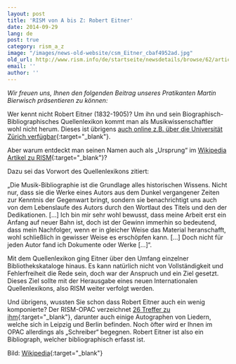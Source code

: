 ```yaml
---
layout: post
title: 'RISM von A bis Z: Robert Eitner'
date: 2014-09-29
lang: de
post: true
category: rism_a_z
image: "/images/news-old-website/csm_Eitner_cbaf4952ad.jpg"
old_url: http://www.rism.info/de/startseite/newsdetails/browse/62/article/64/rism-from-a-to-z-robert-eitner.html
email: ''
author: ''
---
```



_Wir freuen uns, Ihnen den folgenden Beitrag unseres Pratikanten Martin Bierwisch präsentieren zu können:_

Wer kennt nicht Robert Eitner (1832-1905)? Um ihn und sein Biographisch-Bibliographisches Quellenlexikon kommt man als Musikwissenschaftler wohl nicht herum. Dieses ist übrigens [auch online z.B. über die Universität Zürich verfügbar](http://www.musik.uzh.ch/research/eitner-digital.html){:target="_blank"}.

Aber warum entdeckt man seinen Namen auch als „Ursprung“ im [Wikipedia Artikel zu RISM](http://de.wikipedia.org/wiki/R%C3%A9pertoire_International_des_Sources_Musicales){:target="_blank"}?

Dazu sei das Vorwort des Quellenlexikons zitiert:

„Die Musik-Bibliographie ist die Grundlage alles historischen Wissens. Nicht nur, dass sie die Werke eines Autors aus dem Dunkel vergangener Zeiten zur Kenntnis der Gegenwart bringt, sondern sie benachrichtigt uns auch von dem Lebenslaufe des Autors durch den Wortlaut des Titels und den der Dedikationen. […] Ich bin mir sehr wohl bewusst, dass meine Arbeit erst ein Anfang auf neuer Bahn ist, doch ist der Gewinn immerhin so bedeutend, dass mein Nachfolger, wenn er in gleicher Weise das Material heranschafft, wohl schließlich in gewisser Weise es erschöpfen kann. […] Doch nicht für jeden Autor fand ich Dokumente oder Werke [...]“.

Mit dem Quellenlexikon ging Eitner über den Umfang einzelner Bibliothekskataloge hinaus. Es kann natürlich nicht von Vollständigkeit und Fehlerfreiheit die Rede sein, doch war der Anspruch und ein Ziel gesetzt. Dieses Ziel sollte mit der Herausgabe eines neuen Internationalen Quellenlexikons, also RISM weiter verfolgt werden.

Und übrigens, wussten Sie schon dass Robert Eitner auch ein wenig komponierte? Der RISM-OPAC verzeichnet [26 Treffer zu ihm](https://opac.rism.info/search?View=rism&author=robert+eitner){:target="_blank"}, darunter auch einige Autographen von Liedern, welche sich in Leipzig und Berlin befinden. Noch öfter wird er Ihnen im OPAC allerdings als „Schreiber“ begegnen. Robert Eitner ist also ein Bibliograph, welcher bibliographisch erfasst ist.

Bild: [Wikipedia](http://de.wikipedia.org/wiki/Datei:Eitner.jpg){:target="_blank"}

<script type="text/javascript">var switchTo5x=true;</script><script type="text/javascript" src="http://w.sharethis.com/button/buttons.js"></script><script type="text/javascript">stLight.options({publisher: "9b601438-1ce1-49d8-bfd7-9cff5df54c17", doNotHash: false, doNotCopy: false, hashAddressBar: false});</script>